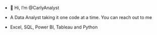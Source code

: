 - 👋 Hi, I’m @CarlyAnalyst

- A Data Analyst taking it one code at a time. You can reach out to me
- Excel, SQL, Power BI, Tableau and Python 
  

<!---
CarlyAnalyst/CarlyAnalyst is a ✨ special ✨ repository because its `README.md` (this file) appears on your GitHub profile.
You can click the Preview link to take a look at your changes.
--->
